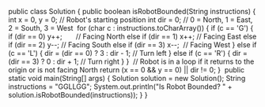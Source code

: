 public class Solution {
public boolean isRobotBounded(String instructions) {
int x = 0, y = 0; // Robot's starting position
int dir = 0; // 0 = North, 1 = East, 2 = South, 3 = West
​
for (char c : instructions.toCharArray()) {
if (c == 'G') {
if (dir == 0) y++;       // Facing North
else if (dir == 1) x++;  // Facing East
else if (dir == 2) y--;  // Facing South
else if (dir == 3) x--;  // Facing West
} else if (c == 'L') {
dir = (dir == 0) ? 3 : dir - 1; // Turn left
} else if (c == 'R') {
dir = (dir == 3) ? 0 : dir + 1; // Turn right
}
}
​
// Robot is in a loop if it returns to the origin or is not facing North
return (x == 0 && y == 0) || dir != 0;
}
​
public static void main(String[] args) {
Solution solution = new Solution();
String instructions = "GGLLGG";
System.out.println("Is Robot Bounded? " + solution.isRobotBounded(instructions));
}
}
​